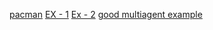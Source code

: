 [pacman](https://blog.csdn.net/Pericles_HAT/article/details/116901139)
[EX - 1](https://github.com/lightninglu10/pacman-minimax)
[Ex - 2](https://github.com/RobinManhas/Pacman-Minimax-Alpha-Beta-Expectimax)
[good multiagent example](https://github.com/RobinManhas/Pacman-Minimax-Alpha-Beta-Expectimax/blob/master/multiAgents.py)